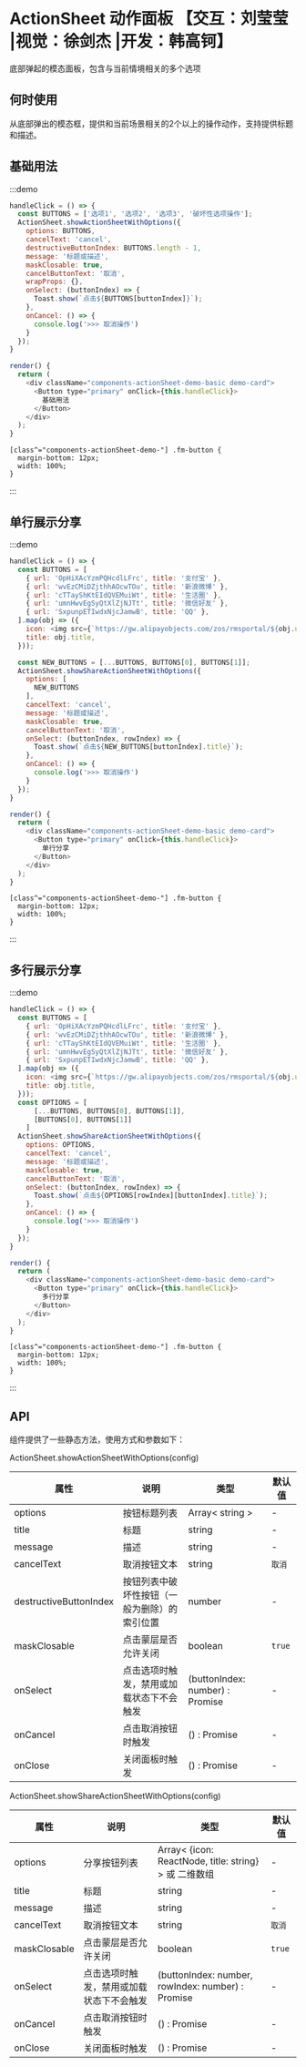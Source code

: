 # ActionSheet 动作面板 【交互：刘莹莹 |视觉：徐剑杰 |开发：韩高钶】

底部弹起的模态面板，包含与当前情境相关的多个选项

## 何时使用

从底部弹出的模态框，提供和当前场景相关的2个以上的操作动作，支持提供标题和描述。

## 基础用法

:::demo

```js
handleClick = () => {
  const BUTTONS = ['选项1', '选项2', '选项3', '破坏性选项操作'];
  ActionSheet.showActionSheetWithOptions({
    options: BUTTONS,
    cancelText: 'cancel',
    destructiveButtonIndex: BUTTONS.length - 1,
    message: '标题或描述',
    maskClosable: true,
    cancelButtonText: '取消',
    wrapProps: {},
    onSelect: (buttonIndex) => {
      Toast.show(`点击${BUTTONS[buttonIndex]}`);
    },
    onCancel: () => {
      console.log('>>> 取消操作')
    }
  });
}

render() {
  return (
    <div className="components-actionSheet-demo-basic demo-card">
      <Button type="primary" onClick={this.handleClick}>
        基础用法
      </Button>
    </div>
  );
}
```

```less
[class^="components-actionSheet-demo-"] .fm-button {
  margin-bottom: 12px;
  width: 100%;
}
```

:::

## 单行展示分享

:::demo

```js
handleClick = () => {
  const BUTTONS = [
    { url: 'OpHiXAcYzmPQHcdlLFrc', title: '支付宝' },
    { url: 'wvEzCMiDZjthhAOcwTOu', title: '新浪微博' },
    { url: 'cTTayShKtEIdQVEMuiWt', title: '生活圈' },
    { url: 'umnHwvEgSyQtXlZjNJTt', title: '微信好友' },
    { url: 'SxpunpETIwdxNjcJamwB', title: 'QQ' },
  ].map(obj => ({
    icon: <img src={`https://gw.alipayobjects.com/zos/rmsportal/${obj.url}.png`} alt={obj.title} style={{ width: 36 }} />,
    title: obj.title,
  }));

  const NEW_BUTTONS = [...BUTTONS, BUTTONS[0], BUTTONS[1]];
  ActionSheet.showShareActionSheetWithOptions({
    options: [
      NEW_BUTTONS
    ],
    cancelText: 'cancel',
    message: '标题或描述',
    maskClosable: true,
    cancelButtonText: '取消',
    onSelect: (buttonIndex, rowIndex) => {
      Toast.show(`点击${NEW_BUTTONS[buttonIndex].title}`);
    },
    onCancel: () => {
      console.log('>>> 取消操作')
    }
  });
}

render() {
  return (
    <div className="components-actionSheet-demo-basic demo-card">
      <Button type="primary" onClick={this.handleClick}>
        单行分享
      </Button>
    </div>
  );
}
```

```less
[class^="components-actionSheet-demo-"] .fm-button {
  margin-bottom: 12px;
  width: 100%;
}
```

:::

## 多行展示分享

:::demo

```js
handleClick = () => {
  const BUTTONS = [
    { url: 'OpHiXAcYzmPQHcdlLFrc', title: '支付宝' },
    { url: 'wvEzCMiDZjthhAOcwTOu', title: '新浪微博' },
    { url: 'cTTayShKtEIdQVEMuiWt', title: '生活圈' },
    { url: 'umnHwvEgSyQtXlZjNJTt', title: '微信好友' },
    { url: 'SxpunpETIwdxNjcJamwB', title: 'QQ' },
  ].map(obj => ({
    icon: <img src={`https://gw.alipayobjects.com/zos/rmsportal/${obj.url}.png`} alt={obj.title} style={{ width: 36 }} />,
    title: obj.title,
  }));
  const OPTIONS = [
      [...BUTTONS, BUTTONS[0], BUTTONS[1]],
      [BUTTONS[0], BUTTONS[1]]
    ]
  ActionSheet.showShareActionSheetWithOptions({
    options: OPTIONS,
    cancelText: 'cancel',
    message: '标题或描述',
    maskClosable: true,
    cancelButtonText: '取消',
    onSelect: (buttonIndex, rowIndex) => {
      Toast.show(`点击${OPTIONS[rowIndex][buttonIndex].title}`);
    },
    onCancel: () => {
      console.log('>>> 取消操作')
    }
  });
}

render() {
  return (
    <div className="components-actionSheet-demo-basic demo-card">
      <Button type="primary" onClick={this.handleClick}>
        多行分享
      </Button>
    </div>
  );
}
```

```less
[class^="components-actionSheet-demo-"] .fm-button {
  margin-bottom: 12px;
  width: 100%;
}
```

:::

## API
组件提供了一些静态方法，使用方式和参数如下：

ActionSheet.showActionSheetWithOptions(config)

| 属性 | 说明         | 类型                                            | 默认值    |
| ---- | ------------ | ----------------------------------------------- | --------- |
| options | 按钮标题列表 | 	Array< string >  | - |
| title | 标题 | string | - |
| message | 描述 | string | - |
| cancelText | 取消按钮文本 | string | `取消` |
| destructiveButtonIndex | 按钮列表中破坏性按钮（一般为删除）的索引位置 | number | - |
| maskClosable | 点击蒙层是否允许关闭 | boolean | `true` |
| onSelect | 点击选项时触发，禁用或加载状态下不会触发 | (buttonIndex: number) : Promise | - |
| onCancel | 点击取消按钮时触发 | () : Promise | - |
| onClose | 关闭面板时触发 | () : Promise | - |


ActionSheet.showShareActionSheetWithOptions(config)

| 属性 | 说明         | 类型                                            | 默认值    |
| ---- | ------------ | ----------------------------------------------- | --------- |
| options | 分享按钮列表 | 	Array< {icon: ReactNode, title: string} > 或 二维数组  | - |
| title | 标题 | string | - |
| message | 描述 | string | - |
| cancelText | 取消按钮文本 | string | `取消` |
| maskClosable | 点击蒙层是否允许关闭 | boolean | `true` |
| onSelect | 点击选项时触发，禁用或加载状态下不会触发 | (buttonIndex: number, rowIndex: number) : Promise | - |
| onCancel | 点击取消按钮时触发 | () : Promise | - |
| onClose | 关闭面板时触发 | () : Promise | - |

